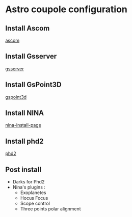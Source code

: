 # Astro coupole configuration

## Install Ascom
[ascom](https://ascom-standards.org/)

## Install Gsserver
[gsserver](https://greenswamp.org/?page_id=834)

## Install GsPoint3D
[gspoint3d](https://greenswamp.org/?page_id=834)

## Install NINA
[nina-install-page](https://nighttime-imaging.eu/download/)

## Install phd2
[phd2](https://openphdguiding.org/development-snapshots/)

## Post install
- Darks for Phd2
- Nina's plugins :
  - Exoplanetes
  - Hocus Focus
  - Scope control
  - Three points polar alignment


